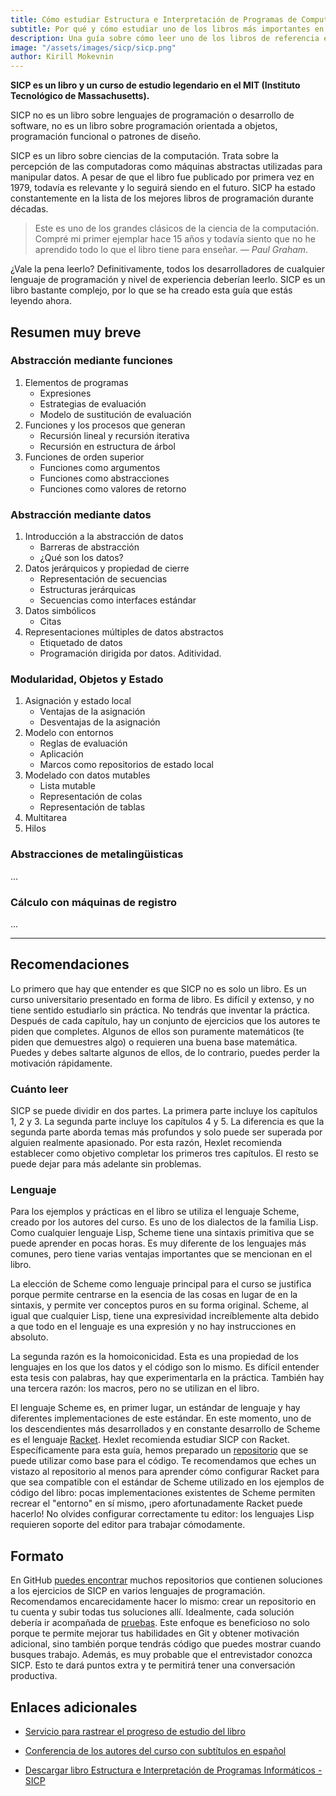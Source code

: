 ```yaml
---
title: Cómo estudiar Estructura e Interpretación de Programas de Computadora (SICP)
subtitle: Por qué y cómo estudiar uno de los libros más importantes en informática
description: Una guía sobre cómo leer uno de los libros de referencia en ciencias de la computación para cualquier desarrollador: SICP
image: "/assets/images/sicp/sicp.png"
author: Kirill Mokevnin
---
```


**SICP es un libro y un curso de estudio legendario en el MIT (Instituto Tecnológico de Massachusetts).**

SICP no es un libro sobre lenguajes de programación o desarrollo de software, no es un libro sobre programación orientada a objetos, programación funcional o patrones de diseño.

SICP es un libro sobre ciencias de la computación. Trata sobre la percepción de las computadoras como máquinas abstractas utilizadas para manipular datos. A pesar de que el libro fue publicado por primera vez en 1979, todavía es relevante y lo seguirá siendo en el futuro. SICP ha estado constantemente en la lista de los mejores libros de programación durante décadas.

<Banner name="course-racket" />

> Este es uno de los grandes clásicos de la ciencia de la computación. Compré mi primer ejemplar hace 15 años y todavía siento que no he aprendido todo lo que el libro tiene para enseñar. *— Paul Graham*.

¿Vale la pena leerlo? Definitivamente, todos los desarrolladores de cualquier lenguaje de programación y nivel de experiencia deberían leerlo. SICP es un libro bastante complejo, por lo que se ha creado esta guía que estás leyendo ahora.

## Resumen muy breve

### Abstracción mediante funciones

1. Elementos de programas
    * Expresiones
    * Estrategias de evaluación
    * Modelo de sustitución de evaluación
1. Funciones y los procesos que generan
    * Recursión lineal y recursión iterativa
    * Recursión en estructura de árbol
1. Funciones de orden superior
    * Funciones como argumentos
    * Funciones como abstracciones
    * Funciones como valores de retorno

### Abstracción mediante datos

1. Introducción a la abstracción de datos
    * Barreras de abstracción
    * ¿Qué son los datos?
1. Datos jerárquicos y propiedad de cierre
    * Representación de secuencias
    * Estructuras jerárquicas
    * Secuencias como interfaces estándar
1. Datos simbólicos
    * Citas
1. Representaciones múltiples de datos abstractos
    * Etiquetado de datos
    * Programación dirigida por datos. Aditividad.

### Modularidad, Objetos y Estado

1. Asignación y estado local
    * Ventajas de la asignación
    * Desventajas de la asignación
1. Modelo con entornos
    * Reglas de evaluación
    * Aplicación
    * Marcos como repositorios de estado local
1. Modelado con datos mutables
    * Lista mutable
    * Representación de colas
    * Representación de tablas
1. Multitarea
1. Hilos

### Abstracciones de metalingüisticas

...

### Cálculo con máquinas de registro

...

---

## Recomendaciones

Lo primero que hay que entender es que SICP no es solo un libro. Es un curso universitario presentado en forma de libro. Es difícil y extenso, y no tiene sentido estudiarlo sin práctica. No tendrás que inventar la práctica. Después de cada capítulo, hay un conjunto de ejercicios que los autores te piden que completes. Algunos de ellos son puramente matemáticos (te piden que demuestres algo) o requieren una buena base matemática. Puedes y debes saltarte algunos de ellos, de lo contrario, puedes perder la motivación rápidamente.

### Cuánto leer

SICP se puede dividir en dos partes. La primera parte incluye los capítulos 1, 2 y 3. La segunda parte incluye los capítulos 4 y 5. La diferencia es que la segunda parte aborda temas más profundos y solo puede ser superada por alguien realmente apasionado. Por esta razón, Hexlet recomienda establecer como objetivo completar los primeros tres capítulos. El resto se puede dejar para más adelante sin problemas.

### Lenguaje

Para los ejemplos y prácticas en el libro se utiliza el lenguaje Scheme, creado por los autores del curso. Es uno de los dialectos de la familia Lisp. Como cualquier lenguaje Lisp, Scheme tiene una sintaxis primitiva que se puede aprender en pocas horas. Es muy diferente de los lenguajes más comunes, pero tiene varias ventajas importantes que se mencionan en el libro.

La elección de Scheme como lenguaje principal para el curso se justifica porque permite centrarse en la esencia de las cosas en lugar de en la sintaxis, y permite ver conceptos puros en su forma original. Scheme, al igual que cualquier Lisp, tiene una expresividad increíblemente alta debido a que todo en el lenguaje es una expresión y no hay instrucciones en absoluto.

La segunda razón es la homoiconicidad. Esta es una propiedad de los lenguajes en los que los datos y el código son lo mismo. Es difícil entender esta tesis con palabras, hay que experimentarla en la práctica. También hay una tercera razón: los macros, pero no se utilizan en el libro.

El lenguaje Scheme es, en primer lugar, un estándar de lenguaje y hay diferentes implementaciones de este estándar. En este momento, uno de los descendientes más desarrollados y en constante desarrollo de Scheme es el lenguaje [Racket](https://racket-lang.org/). Hexlet recomienda estudiar SICP con Racket. Específicamente para esta guía, hemos preparado un [repositorio](https://github.com/hexlet-boilerplates/sicp-racket) que se puede utilizar como base para el código. Te recomendamos que eches un vistazo al repositorio al menos para aprender cómo configurar Racket para que sea compatible con el estándar de Scheme utilizado en los ejemplos de código del libro: pocas implementaciones existentes de Scheme permiten recrear el "entorno" en sí mismo, ¡pero afortunadamente Racket puede hacerlo! No olvides configurar correctamente tu editor: los lenguajes Lisp requieren soporte del editor para trabajar cómodamente.

## Formato

En GitHub [puedes encontrar](https://github.com/search?q=sicp) muchos repositorios que contienen soluciones a los ejercicios de SICP en varios lenguajes de programación. Recomendamos encarecidamente hacer lo mismo: crear un repositorio en tu cuenta y subir todas tus soluciones allí. Idealmente, cada solución debería ir acompañada de [pruebas](https://docs.racket-lang.org/rackunit/). Este enfoque es beneficioso no solo porque te permite mejorar tus habilidades en Git y obtener motivación adicional, sino también porque tendrás código que puedes mostrar cuando busques trabajo. Además, es muy probable que el entrevistador conozca SICP. Esto te dará puntos extra y te permitirá tener una conversación productiva.

## Enlaces adicionales

* [Servicio para rastrear el progreso de estudio del libro](https://sicp.hexlet.io/)

* [Conferencia de los autores del curso con subtítulos en español](https://www.youtube.com/watch?v=-J_xL4IGhJA&list=PLE18841CABEA24090&ab_channel=MITOpenCourseWare)

* [Descargar libro Estructura e Interpretación de Programas Informáticos - SICP](https://linux.ime.usp.br/~lucasmmg/livecd/documentacao/documentos/sicp.pdf)
